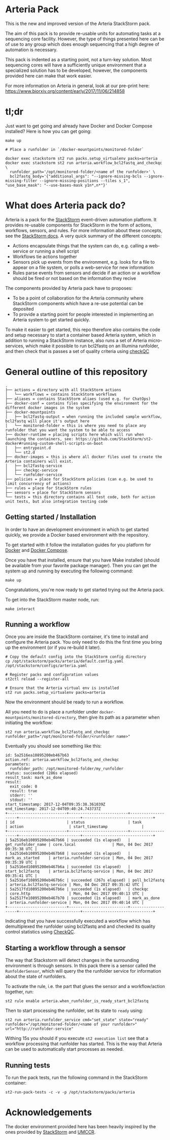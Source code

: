 Arteria Pack
============

This is the new and improved version of the Arteria StackStorm pack.

The aim of this pack is to provide re-usable units for automating tasks at a
sequencing core facility. However, the type of things presented here can be of use to any
group which does enough sequencing that a high degree of automation is necessary.

This pack is indented as a starting point, not a turn-key solution. Most sequencing cores
will have a sufficiently unique environment that a specialized solution has to be developed,
however, the components provided here can make that work easier.

For more information on Arteria in general, look at our pre-print here:
https://www.biorxiv.org/content/early/2017/11/06/214858

tl;dr
=====
Just want to get going and already have Docker and Docker Compose installed?
Here is how you can get going:

```
make up

# Place a runfolder in `/docker-mountpoints/monitored-folder`

docker exec stackstorm st2 run packs.setup_virtualenv packs=arteria
docker exec stackstorm st2 run arteria.workflow_bcl2fastq_and_checkqc \
  runfolder_path='/opt/monitored-folder/<name of the runfolder>' \
  bcl2fastq_body='{"additional_args": "--ignore-missing-bcls --ignore-missing-filter --ignore-missing-positions --tiles s_1", "use_base_mask": "--use-bases-mask y1n*,n*"}'
```

What does Arteria pack do?
==========================
Arteria is a pack for the [StackStorm](http://stackstorm.com/) event-driven automation platform. It provides re-usable components for StackStorm in the 
  form of actions, workflows, sensors, and rules. For more information about these concepts, see the [StackStorm docs](https://docs.stackstorm.com). 
A very quick summary of the different concepts:

- Actions encapsulate things that the system can do, e.g. calling a web-service or running a shell script
 - Workflows tie actions together
 - Sensors pick up events from the environment, e.g. looks for a file to appear on a file system, or polls a web-service for new information
 - Rules parse events from sensors and decide if an action or a workflow should be fired or not based on the information they recive 

The components provided by Arteria pack have to proposes:

- To be a point of collaboration for the Arteria community where StackStorm components which have a re-use potential can be 
deposited
- To provide a starting point for people interested in implementing an Arteria system to get started quickly.

To make it easier to get started, this repo therefore also contains the code and setup necessary to start a container based Arteria system, which 
in addition to running a StackStorm instance, also runs a set of Arteria micro-services, which make it possible to run bcl2fastq on an Illumina 
runfolder, and then check that is passes a set of quality criteria using [checkQC](https://github.com/Molmed/checkQC)

General outline of this repository 
==================================

```
.
├── actions = directory with all StackStorm actions
│   └── workflows = contains StackStorm workflows
├── aliases = contains StackStorm aliaes (used e.g. for ChatOps)
├── docker-conf = contains files specifying the environment for the different docker images in the system
├── docker-mountpoints
│   ├── bcl2fastq-output = when running the included sample workflow, bcl2fastq will place it's output here
│   └── monitored-folder = this is where you need to place any runfolder that you want the system to be able to access
├── docker-runtime = placing scripts here which will run when launching the containers, see: https://github.com/StackStorm/st2-docker#running-custom-shell-scripts-on-boot
│   ├── entrypoint.d
│   └── st2.d
├── docker-images = this is where all docker files used to create the Arteria containers will exist.
│   ├── bcl2fastq-service
│   ├── checkqc-service
│   └── runfolder-service
├── policies = place for StackStorm policies (can e.g. be used to limit concurrency of actions)
├── rules = place for StackStorm rules 
├── sensors = place for StackStorm sensors
└── tests = this directory contains all test code, both for action unit tests, but also integration testing code
```

Getting started / Installation
------------------------------
In order to have an development environment in which to get started quickly, we provide a
Docker based environment with the repository.

To get started with it follow the installation guides for you platform for [Docker](https://docs.docker.com/engine/installation/)
 and [Docker Compose](https://docs.docker.com/compose/install/).

Once you have that installed, ensure that you have Make installed (should be available from
your favorite package manager). Then you can get the system up and running by executing the
following command:

```
make up
```

Congratulations, you're now ready to get started trying out the Arteria pack.

To get into the StackStorm master node, run:

```
make interact
```

Running a workflow
------------------
Once you are inside the StackStorm container, it's time to install and configure the
Arteria pack. You only need to do this the first time you bring up the environment
(or if you re-build it later).

```
# Copy the default config into the StackStorm config directory
cp /opt/stackstorm/packs/arteria/default.config.yaml /opt/stackstorm/configs/arteria.yaml

# Register packs and configuration values
st2ctl reload --register-all

# Ensure that the Arteria virtual env is installed
st2 run packs.setup_virtualenv packs=arteria
```

Now the environment should be ready to run a workflow.

All you need to do is place a runfolder under `docker-mountpoints/monitored-directory`,
then give its path as a parameter when initiating the workflow:

```
st2 run arteria.workflow_bcl2fastq_and_checkqc runfolder_path="/opt/monitored-folder/<runfolder name>"
```

Eventually you should see something like this:

```
id: 5a2516ea10895200eb467b63
action.ref: arteria.workflow_bcl2fastq_and_checkqc
parameters:
  runfolder_path: /opt/monitored-folder/my_runfolder
status: succeeded (286s elapsed)
result_task: mark_as_done
result:
  exit_code: 0
  result: true
  stderr: ''
  stdout: ''
start_timestamp: 2017-12-04T09:35:38.361039Z
end_timestamp: 2017-12-04T09:40:24.743737Z
+--------------------------+--------------------------+--------------------+---------------------------+-------------------------------+
| id                       | status                   | task               | action                    | start_timestamp               |
+--------------------------+--------------------------+--------------------+---------------------------+-------------------------------+
| 5a2516eb10895200eb467b66 | succeeded (1s elapsed)   | get_runfolder_name | core.local                | Mon, 04 Dec 2017 09:35:38 UTC |
| 5a2516eb10895200eb467b68 | succeeded (1s elapsed)   | mark_as_started    | arteria.runfolder-service | Mon, 04 Dec 2017 09:35:39 UTC |
| 5a2516ed10895200eb467b6a | succeeded (1s elapsed)   | start_bcl2fastq    | arteria.bcl2fastq-service | Mon, 04 Dec 2017 09:35:41 UTC |
| 5a2516ef10895200eb467b6c | succeeded (267s elapsed) | poll_bcl2fastq     | arteria.bcl2fastq-service | Mon, 04 Dec 2017 09:35:42 UTC |
| 5a2517fd10895200eb467b6e | succeeded (1s elapsed)   | checkqc            | core.http                 | Mon, 04 Dec 2017 09:40:13 UTC |
| 5a2517fe10895200eb467b70 | succeeded (1s elapsed)   | mark_as_done       | arteria.runfolder-service | Mon, 04 Dec 2017 09:40:14 UTC |
+--------------------------+--------------------------+--------------------+---------------------------+-------------------------------+
```

Indicating that you have successfully executed a workflow which has demultiplexed the runfolder
 using bcl2fastq and and checked its quality control statistics using [CheckQC](https://github.com/Molmed/checkQC).

Starting a workflow through a sensor
------------------------------------
The way that Stackstorm will detect changes in the surrounding environment is through sensors.
In this pack there is a sensor called the `RunfolderSensor`, which will query the the runfolder
service for information about the state of runfolders.

To activate the rule, i.e. the part that glues the sensor and a workflow/action together,
run:

```
st2 rule enable arteria.when_runfolder_is_ready_start_bcl2fastq
```

Then to start processing the runfolder, set its state to `ready` using:

```
st2 run arteria.runfolder_service cmd="set_state" state="ready" runfolder="/opt/monitored-folder/<name of your runfolder>" url="http://runfolder-service"
```

Withing 15s you should if you execute `st2 execution list` see that a workflow processing that runfolder
has started. This is the way that Arteria can be used to automatically start processes as needed.

Running tests
-------------

To run the pack tests, run the following command in the StackStorm container:

```
st2-run-pack-tests -c -v -p /opt/stackstorm/packs/arteria
```

Acknowledgements
================
The docker environment provided here has been heavily inspired by the ones provided by
[StackStorm](https://github.com/StackStorm/st2-docker) and [UMCCR](https://github.com/umccr/st2-arteria-docker).

